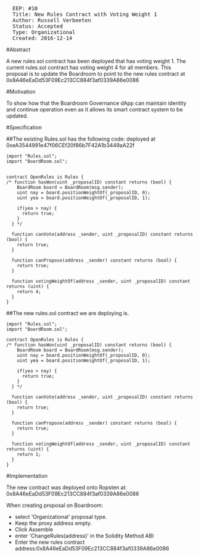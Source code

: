 <pre>
  EEP: #10
  Title: New Rules Contract with Voting Weight 1
  Author: Russell Verbeeten
  Status: Accepted
  Type: Organizational
  Created: 2016-12-14
</pre>

#Abstract

A new rules.sol contract has been deployed that has voting weight 1.
The current rules.sol contract has voting weight 4 for all members.
This proposal is to update the Boardroom to point to the new rules contract at 0x8A46eEaDd53F09Ec213CC884f3af0339A86e0086

#Motivation

To show how that the Boardroom Governance dApp can maintain identity and continue operation even as it allows its smart contract system to be updated.

#Specification

##The existing Rules.sol has the following code:
deployed at 0xeA3544991e47f06CEf20f86b7F42A1b3449aA22f 
```
import "Rules.sol";
import "BoardRoom.sol";


contract OpenRules is Rules {
/* function hasWon(uint _proposalID) constant returns (bool) {
    BoardRoom board = BoardRoom(msg.sender);
    uint nay = board.positionWeightOf(_proposalID, 0);
    uint yea = board.positionWeightOf(_proposalID, 1);

    if(yea > nay) {
      return true;
    }
  } */

  function canVote(address _sender, uint _proposalID) constant returns (bool) {
    return true;
  }

  function canPropose(address _sender) constant returns (bool) {
    return true;
  }

  function votingWeightOf(address _sender, uint _proposalID) constant returns (uint) {
    return 4;
  }
}
```
##The new rules.sol contract we are deploying is.
```
import "Rules.sol";
import "BoardRoom.sol";

contract OpenRules is Rules {
/* function hasWon(uint _proposalID) constant returns (bool) {
    BoardRoom board = BoardRoom(msg.sender);
    uint nay = board.positionWeightOf(_proposalID, 0);
    uint yea = board.positionWeightOf(_proposalID, 1);

    if(yea > nay) {
      return true;
    }
  } */

  function canVote(address _sender, uint _proposalID) constant returns (bool) {
    return true;
  }

  function canPropose(address _sender) constant returns (bool) {
    return true;
  }

  function votingWeightOf(address _sender, uint _proposalID) constant returns (uint) {
    return 1;
  }
}
```
#Implementation

The new contract was deployed onto Ropsten at: 0x8A46eEaDd53F09Ec213CC884f3af0339A86e0086

When creating proposal on Boardroom: 
* select 'Organizational' proposal type.
* Keep the proxy address empty.
* Click Assemble
* enter 'ChangeRules(address)' in the Solidity Method ABI
* Enter the new rules contract address:0x8A46eEaDd53F09Ec213CC884f3af0339A86e0086
